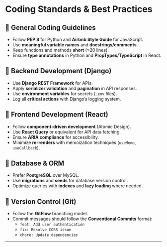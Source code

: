 # Coding Standards & Best Practices  

## 🔹 General Coding Guidelines  
- Follow **PEP 8** for Python and **Airbnb Style Guide** for JavaScript.  
- Use **meaningful variable names** and **docstrings/comments**.  
- Keep functions and methods **short** (≤20 lines).  
- Ensure **type annotations** in Python and **PropTypes/TypeScript** in React.  

## 🔹 Backend Development (Django)  
- Use **Django REST Framework** for APIs.  
- Apply **serializer validation** and **pagination** in API responses.  
- Use **environment variables** for secrets (`.env` files).  
- Log all **critical actions** with Django’s logging system.  

## 🔹 Frontend Development (React)  
- Follow **component-driven development** (Atomic Design).  
- Use **React Query** or equivalent for API data fetching.  
- Ensure **ARIA compliance** for accessibility.  
- Minimize **re-renders** with memoization techniques (`useMemo`, `useCallback`).  

## 🔹 Database & ORM  
- Prefer **PostgreSQL** over MySQL.  
- Use **migrations** and **seeds** for database version control.  
- Optimize queries with **indexes** and **lazy loading** where needed.  

## 🔹 Version Control (Git)  
- Follow the **GitFlow** branching model.  
- Commit messages should follow the **Conventional Commits** format:  
  - `feat: Add user authentication`  
  - `fix: Resolve CORS issue`  
  - `chore: Update dependencies`  

---